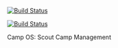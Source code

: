 [![Build Status](https://travis-ci.org/sl2017/campos.svg)](https://travis-ci.org/sl2017/campos)

[![Build Status](http://runbot.steingabelgaard.dk/runbotbadge/flat/8/8.0.svg)](http://runbot.steingabelgaard.dk/runbot/repo/https-github-com-sl2017-campos-git-8)

Camp OS: Scout Camp Management


